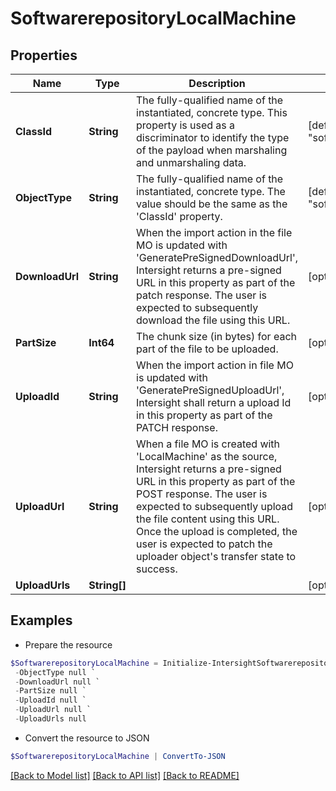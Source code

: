 # SoftwarerepositoryLocalMachine
## Properties

Name | Type | Description | Notes
------------ | ------------- | ------------- | -------------
**ClassId** | **String** | The fully-qualified name of the instantiated, concrete type. This property is used as a discriminator to identify the type of the payload when marshaling and unmarshaling data. | [default to "softwarerepository.LocalMachine"]
**ObjectType** | **String** | The fully-qualified name of the instantiated, concrete type. The value should be the same as the &#39;ClassId&#39; property. | [default to "softwarerepository.LocalMachine"]
**DownloadUrl** | **String** | When the import action in the file MO is updated with &#39;GeneratePreSignedDownloadUrl&#39;, Intersight returns a pre-signed URL in this property as part of the patch response. The user is expected to subsequently download the file using this URL. | [optional] [readonly] 
**PartSize** | **Int64** | The chunk size (in bytes) for each part of the file to be uploaded. | [optional] 
**UploadId** | **String** | When the import action in file MO is updated with &#39;GeneratePreSignedUploadUrl&#39;, Intersight shall return a upload Id in this property as part of the PATCH response. | [optional] 
**UploadUrl** | **String** | When a file MO is created with &#39;LocalMachine&#39; as the source, Intersight returns a pre-signed URL in this property as part of the POST response. The user is expected to subsequently upload the file content using this URL. Once the upload is completed, the user is expected to patch the uploader object&#39;s transfer state to success. | [optional] [readonly] 
**UploadUrls** | **String[]** |  | [optional] 

## Examples

- Prepare the resource
```powershell
$SoftwarerepositoryLocalMachine = Initialize-IntersightSoftwarerepositoryLocalMachine  -ClassId null `
 -ObjectType null `
 -DownloadUrl null `
 -PartSize null `
 -UploadId null `
 -UploadUrl null `
 -UploadUrls null
```

- Convert the resource to JSON
```powershell
$SoftwarerepositoryLocalMachine | ConvertTo-JSON
```

[[Back to Model list]](../README.md#documentation-for-models) [[Back to API list]](../README.md#documentation-for-api-endpoints) [[Back to README]](../README.md)

